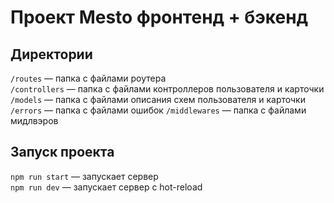 # Проект Mesto фронтенд + бэкенд

## Директории

`/routes` — папка с файлами роутера  
`/controllers` — папка с файлами контроллеров пользователя и карточки   
`/models` — папка с файлами описания схем пользователя и карточки
`/errors` — папка с файлами ошибок
`/middlewares` — папка с файлами мидлвэров

## Запуск проекта

`npm run start` — запускает сервер   
`npm run dev` — запускает сервер с hot-reload
